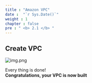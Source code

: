```yaml
---
title : "Amazon VPC"
date :  "`r Sys.Date()`" 
weight : 1
chapter : false
pre : " <b> 2.1 </b> "
---
```

## Create VPC

![img.png](/sovicolab/images/2/2.1/image.png)

Every thing is done!\
**Congratulations, your VPC is now built**